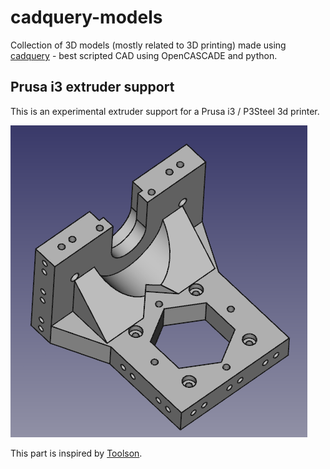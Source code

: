 # cadquery-models

Collection of 3D models (mostly related to 3D printing) made using [cadquery](https://github.com/dcowden/cadquery) - best scripted CAD using OpenCASCADE and python.

## Prusa i3 extruder support

This is an experimental extruder support for a Prusa i3 / P3Steel 3d printer.

![Extruder support](extruder_support.png)

This part is inspired by [Toolson](http://scheuten.me/?p=506).
